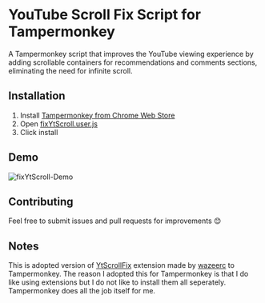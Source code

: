 # YouTube Scroll Fix Script for Tampermonkey

A Tampermonkey script that improves the YouTube viewing experience by adding scrollable containers for recommendations and comments sections, eliminating the need for infinite scroll.

## Installation

1. Install [Tampermonkey from Chrome Web Store ](https://chromewebstore.google.com/detail/tampermonkey/dhdgffkkebhmkfjojejmpbldmpobfkfo)
2. Open [fixYtScroll.user.js](https://github.com/berkantkz/fixYtScroll/raw/refs/heads/main/fixYtScroll.user.js)
3. Click install

## Demo

![fixYtScroll-Demo](https://github.com/user-attachments/assets/ffa6d300-12eb-43e8-a280-d10b8c6b2f42)

## Contributing

Feel free to submit issues and pull requests for improvements 😊

## Notes

This is adopted version of [YtScrollFix](https://github.com/wazeerc/fixYtScroll) extension made by [wazeerc](https://github.com/wazeerc) to Tampermonkey. The reason I adopted this for Tampermonkey is that I do like using extensions but I do not like to install them all seperately. Tampermonkey does all the job itself for me.
